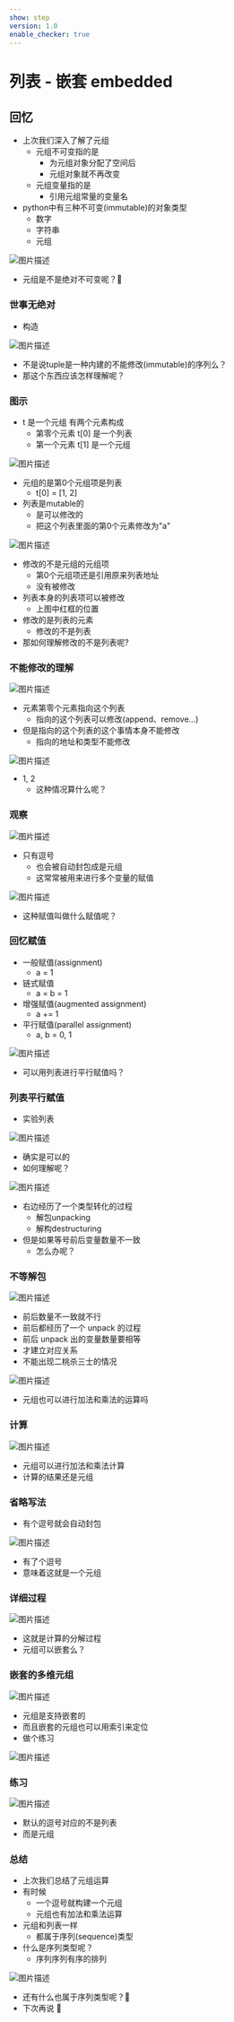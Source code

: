```yaml
---
show: step
version: 1.0
enable_checker: true
---
```


# 列表 - 嵌套 embedded

## 回忆

- 上次我们深入了解了元组
	- 元组不可变指的是
		- 为元组对象分配了空间后
		- 元组对象就不再改变
	- 元组变量指的是
		- 引用元组常量的变量名
- python中有三种不可变(immutable)的对象类型
	- 数字
	- 字符串
	- 元组

![图片描述](https://doc.shiyanlou.com/courses/uid1190679-20220730-1659143429385)

- 元组是不是绝对不可变呢？🤔

### 世事无绝对

- 构造

![图片描述](https://doc.shiyanlou.com/courses/uid1190679-20220707-1657157522268)

- 不是说tuple是一种内建的不能修改(immutable)的序列么？
- 那这个东西应该怎样理解呢？

### 图示

- t 是一个元组 有两个元素构成
	- 第零个元素 t[0] 是一个列表
	- 第一个元素 t[1] 是一个元组

![图片描述](https://doc.shiyanlou.com/courses/uid1190679-20220707-1657157636588)

- 元组的是第0个元组项是列表
	- t[0] = [1, 2]
- 列表是mutable的
	- 是可以修改的
	- 把这个列表里面的第0个元素修改为"a"

![图片描述](https://doc.shiyanlou.com/courses/uid1190679-20220707-1657158115246)

- 修改的不是元组的元组项
	- 第0个元组项还是引用原来列表地址
	- 没有被修改
- 列表本身的列表项可以被修改
	- 上图中红框的位置
- 修改的是列表的元素
	- 修改的不是列表
- 那如何理解修改的不是列表呢?

### 不能修改的理解

![图片描述](https://doc.shiyanlou.com/courses/uid1190679-20220707-1657158207579)

- 元素第零个元素指向这个列表
	- 指向的这个列表可以修改(append、remove...)
- 但是指向的这个列表的这个事情本身不能修改
	- 指向的地址和类型不能修改

![图片描述](https://doc.shiyanlou.com/courses/uid1190679-20220707-1657158218033)

- 1, 2 
	- 这种情况算什么呢？

### 观察

![图片描述](https://doc.shiyanlou.com/courses/uid1190679-20221130-1669803557600)

- 只有逗号
	- 也会被自动封包成是元组
	- 这常常被用来进行多个变量的赋值

![图片描述](https://doc.shiyanlou.com/courses/uid1190679-20221130-1669803694134)

- 这种赋值叫做什么赋值呢？

### 回忆赋值

- 一般赋值(assignment)
	- a = 1
- 链式赋值
	- a = b = 1
- 增强赋值(augmented assignment)
	- a += 1
- 平行赋值(parallel assignment)
	- a, b = 0, 1

![图片描述](https://doc.shiyanlou.com/courses/uid1190679-20221226-1672029068401)

- 可以用列表进行平行赋值吗？

### 列表平行赋值

- 实验列表

![图片描述](https://doc.shiyanlou.com/courses/uid1190679-20221226-1672029235595)

- 确实是可以的
- 如何理解呢？

![图片描述](https://doc.shiyanlou.com/courses/uid1190679-20221226-1672029394673)

- 右边经历了一个类型转化的过程
	- 解包unpacking
	- 解构destructuring 
- 但是如果等号前后变量数量不一致
	- 怎么办呢？

### 不等解包

![图片描述](https://doc.shiyanlou.com/courses/uid1190679-20210915-1631711090936)

- 前后数量不一致就不行
- 前后都经历了一个 unpack 的过程
- 前后 unpack 出的变量数量要相等
- 才建立对应关系
- 不能出现二桃杀三士的情况

![图片描述](https://doc.shiyanlou.com/courses/uid1190679-20221130-1669804313710)

- 元组也可以进行加法和乘法的运算吗

### 计算

![图片描述](https://doc.shiyanlou.com/courses/uid1190679-20210830-1630286485814)

- 元组可以进行加法和乘法计算
- 计算的结果还是元组

### 省略写法

- 有个逗号就会自动封包

![图片描述](https://doc.shiyanlou.com/courses/uid1190679-20210914-1631604322865)

- 有了个逗号
- 意味着这就是一个元组

### 详细过程

![图片描述](https://doc.shiyanlou.com/courses/uid1190679-20211126-1637924978273)

- 这就是计算的分解过程
- 元组可以嵌套么？

### 嵌套的多维元组

![图片描述](https://doc.shiyanlou.com/courses/uid1190679-20210830-1630287002627)

- 元组是支持嵌套的
- 而且嵌套的元组也可以用索引来定位
- 做个练习

![图片描述](https://doc.shiyanlou.com/courses/uid1190679-20210830-1630287513309)

### 练习

![图片描述](https://doc.shiyanlou.com/courses/uid1190679-20210830-1630287524903)

- 默认的逗号对应的不是列表
- 而是元组



### 总结

- 上次我们总结了元组运算
- 有时候
	- 一个逗号就构建一个元组
	- 元组也有加法和乘法运算
- 元组和列表一样
	- 都属于序列(sequence)类型
- 什么是序列类型呢？
	- 序列序列有序的排列 

![图片描述](https://doc.shiyanlou.com/courses/uid1190679-20221201-1669900303001)

- 还有什么也属于序列类型呢？🤔
- 下次再说 👋